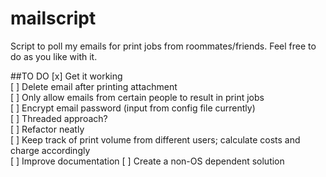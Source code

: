 mailscript
==========

Script to poll my emails for print jobs from roommates/friends. Feel free to do as you like with it.  

##TO DO
[x] Get it working  
[ ] Delete email after printing attachment  
[ ] Only allow emails from certain people to result in print jobs  
[ ] Encrypt email password (input from config file currently)  
[ ] Threaded approach?  
[ ] Refactor neatly  
[ ] Keep track of print volume from different users; calculate costs and charge accordingly  
[ ] Improve documentation
[ ] Create a non-OS dependent solution
